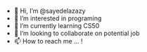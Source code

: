 - 👋 Hi, I’m @sayedelazazy
- 👀 I’m interested in programing
- 🌱 I’m currently learning CS50
- 💞️ I’m looking to collaborate on potential job
- 📫 How to reach me ... !

<!---
sayedelazazy/sayedelazazy is a ✨ special ✨ repository because its `README.md` (this file) appears on your GitHub profile.
You can click the Preview link to take a look at your changes.
--->
